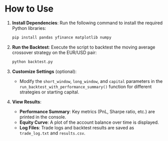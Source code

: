 # How to Use

1. **Install Dependencies**:
   Run the following command to install the required Python libraries:
   ```bash
   pip install pandas yfinance matplotlib numpy
   ```

2. **Run the Backtest**:
   Execute the script to backtest the moving average crossover strategy on the EUR/USD pair:
   ```bash
   python backtest.py
   ```

3. **Customize Settings** (optional):
   - Modify the `short_window`, `long_window`, and `capital` parameters in the `run_backtest_with_performance_summary()` function for different strategies or starting capital.

4. **View Results**:
   - **Performance Summary**: Key metrics (PnL, Sharpe ratio, etc.) are printed in the console.
   - **Equity Curve**: A plot of the account balance over time is displayed.
   - **Log Files**: Trade logs and backtest results are saved as `trade_log.txt` and `results.csv`.

